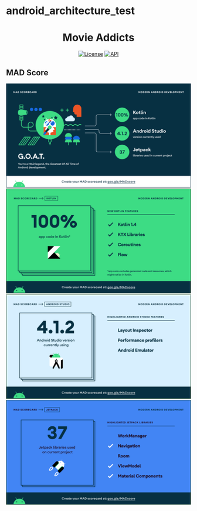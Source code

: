 # android_architecture_test

<h1 align="center">Movie Addicts</h1>

<p align="center">
  <a href="https://opensource.org/licenses/Apache-2.0"><img alt="License" src="https://img.shields.io/badge/License-Apache%202.0-blue.svg"/></a>
  <a href="https://android-arsenal.com/api?level=23"><img alt="API" src="https://img.shields.io/badge/API-21%2B-brightgreen.svg?style=flat"/></a>
 </p>
 
 
 ## MAD Score
<img src="./mad_scorecard/summary.png" />
<img src="./mad_scorecard/kotlin.png" />
<img src="./mad_scorecard/studio.png" />
<img src="./mad_scorecard/jetpack.png" />
 